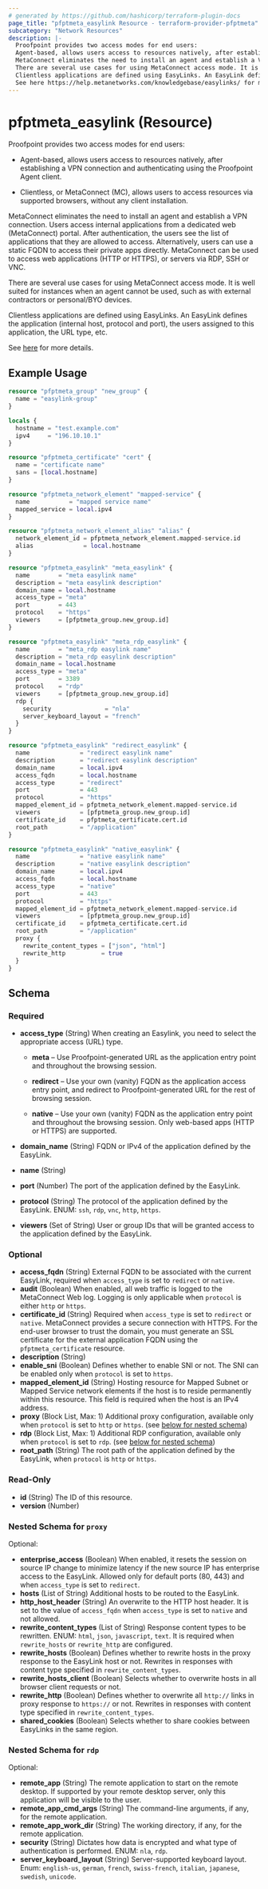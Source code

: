 ```yaml
---
# generated by https://github.com/hashicorp/terraform-plugin-docs
page_title: "pfptmeta_easylink Resource - terraform-provider-pfptmeta"
subcategory: "Network Resources"
description: |-
  Proofpoint provides two access modes for end users:
  Agent-based, allows users access to resources natively, after establishing a VPN connection and authenticating using the Proofpoint Agent client.Clientless, or MetaConnect (MC), allows users to access resources via supported browsers, without any client installation.
  MetaConnect eliminates the need to install an agent and establish a VPN connection. Users access internal applications from a dedicated web (MetaConnect) portal. After authentication, the users see the list of applications that they are allowed to access. Alternatively, users can use a static FQDN to access their private apps directly. MetaConnect can be used to access web applications (HTTP or HTTPS), or servers via RDP, SSH or VNC.
  There are several use cases for using MetaConnect access mode. It is well suited for instances when an agent cannot be used, such as with external contractors or personal/BYO devices.
  Clientless applications are defined using EasyLinks. An EasyLink defines the application (internal host, protocol and port), the users assigned to this application, the URL type, etc.
  See here https://help.metanetworks.com/knowledgebase/easylinks/ for more details.
---
```


# pfptmeta_easylink (Resource)

Proofpoint provides two access modes for end users:

- Agent-based, allows users access to resources natively, after establishing a VPN connection and authenticating using the Proofpoint Agent client.

- Clientless, or MetaConnect (MC), allows users to access resources via supported browsers, without any client installation.

MetaConnect eliminates the need to install an agent and establish a VPN connection. Users access internal applications from a dedicated web (MetaConnect) portal. After authentication, the users see the list of applications that they are allowed to access. Alternatively, users can use a static FQDN to access their private apps directly. MetaConnect can be used to access web applications (HTTP or HTTPS), or servers via RDP, SSH or VNC.

There are several use cases for using MetaConnect access mode. It is well suited for instances when an agent cannot be used, such as with external contractors or personal/BYO devices.

Clientless applications are defined using EasyLinks. An EasyLink defines the application (internal host, protocol and port), the users assigned to this application, the URL type, etc.

See [here](https://help.metanetworks.com/knowledgebase/easylinks/) for more details.

## Example Usage

```terraform
resource "pfptmeta_group" "new_group" {
  name = "easylink-group"
}

locals {
  hostname = "test.example.com"
  ipv4     = "196.10.10.1"
}

resource "pfptmeta_certificate" "cert" {
  name = "certificate name"
  sans = [local.hostname]
}

resource "pfptmeta_network_element" "mapped-service" {
  name           = "mapped service name"
  mapped_service = local.ipv4
}

resource "pfptmeta_network_element_alias" "alias" {
  network_element_id = pfptmeta_network_element.mapped-service.id
  alias              = local.hostname
}

resource "pfptmeta_easylink" "meta_easylink" {
  name        = "meta easylink name"
  description = "meta easylink description"
  domain_name = local.hostname
  access_type = "meta"
  port        = 443
  protocol    = "https"
  viewers     = [pfptmeta_group.new_group.id]
}

resource "pfptmeta_easylink" "meta_rdp_easylink" {
  name        = "meta_rdp easylink name"
  description = "meta_rdp easylink description"
  domain_name = local.hostname
  access_type = "meta"
  port        = 3389
  protocol    = "rdp"
  viewers     = [pfptmeta_group.new_group.id]
  rdp {
    security               = "nla"
    server_keyboard_layout = "french"
  }
}

resource "pfptmeta_easylink" "redirect_easylink" {
  name              = "redirect easylink name"
  description       = "redirect easylink description"
  domain_name       = local.ipv4
  access_fqdn       = local.hostname
  access_type       = "redirect"
  port              = 443
  protocol          = "https"
  mapped_element_id = pfptmeta_network_element.mapped-service.id
  viewers           = [pfptmeta_group.new_group.id]
  certificate_id    = pfptmeta_certificate.cert.id
  root_path         = "/application"
}

resource "pfptmeta_easylink" "native_easylink" {
  name              = "native easylink name"
  description       = "native easylink description"
  domain_name       = local.ipv4
  access_fqdn       = local.hostname
  access_type       = "native"
  port              = 443
  protocol          = "https"
  mapped_element_id = pfptmeta_network_element.mapped-service.id
  viewers           = [pfptmeta_group.new_group.id]
  certificate_id    = pfptmeta_certificate.cert.id
  root_path         = "/application"
  proxy {
    rewrite_content_types = ["json", "html"]
    rewrite_http          = true
  }
}
```

<!-- schema generated by tfplugindocs -->
## Schema

### Required

- **access_type** (String) When creating an Easylink, you need to select the appropriate access (URL) type.

	- **meta** – Use Proofpoint-generated URL as the application entry point and throughout the browsing session.

	- **redirect** – Use your own (vanity) FQDN as the application access entry point, and redirect to Proofpoint-generated URL for the rest of browsing session.

	- **native** – Use your own (vanity) FQDN as the application entry point and throughout the browsing session. Only web-based apps (HTTP or HTTPS) are supported.
- **domain_name** (String) FQDN or IPv4 of the application defined by the EasyLink.
- **name** (String)
- **port** (Number) The port of the application defined by the EasyLink.
- **protocol** (String) The protocol of the application defined by the EasyLink. ENUM: `ssh`, `rdp`, `vnc`, `http`, `https`.
- **viewers** (Set of String) User or group IDs that will be granted access to the application defined by the EasyLink.

### Optional

- **access_fqdn** (String) External FQDN to be associated with the current EasyLink, required when `access_type` is set to `redirect` or `native`.
- **audit** (Boolean) When enabled, all web traffic is logged to the MetaConnect Web log. Logging is only applicable when `protocol` is either `http` or `https`.
- **certificate_id** (String) Required when `access_type` is set to `redirect` or `native`. MetaConnect provides a secure connection with HTTPS. For the end-user browser to trust the domain, you must generate an SSL certificate for the external application FQDN using the `pfptmeta_certificate` resource.
- **description** (String)
- **enable_sni** (Boolean) Defines whether to enable SNI or not. The SNI can be enabled only when `protocol` is set to `https`.
- **mapped_element_id** (String) Hosting resource for Mapped Subnet or Mapped Service network elements if the host is to reside permanently within this resource. This field is required when the host is an IPv4 address.
- **proxy** (Block List, Max: 1) Additional proxy configuration, available only when `protocol` is set to `http` or `https`. (see [below for nested schema](#nestedblock--proxy))
- **rdp** (Block List, Max: 1) Additional RDP configuration, available only when `protocol` is set to `rdp`. (see [below for nested schema](#nestedblock--rdp))
- **root_path** (String) The root path of the application defined by the EasyLink, when `protocol` is `http` or `https`.

### Read-Only

- **id** (String) The ID of this resource.
- **version** (Number)

<a id="nestedblock--proxy"></a>
### Nested Schema for `proxy`

Optional:

- **enterprise_access** (Boolean) When enabled, it resets the session on source IP change to minimize latency if the new source IP has enterprise access to the EasyLink. Allowed only for default ports (80, 443) and when `access_type` is set to `redirect`.
- **hosts** (List of String) Additional hosts to be routed to the EasyLink.
- **http_host_header** (String) An overwrite to the HTTP host header. It is set to the value of `access_fqdn` when `access_type` is set to `native` and not allowed.
- **rewrite_content_types** (List of String) Response content types to be rewritten. ENUM: `html`, `json`, `javascript`, `text`. It is required when `rewrite_hosts` or `rewrite_http` are configured.
- **rewrite_hosts** (Boolean) Defines whether to rewrite hosts in the proxy response to the EasyLink host or not. Rewrites in responses with content type specified in `rewrite_content_types`.
- **rewrite_hosts_client** (Boolean) Selects whether to overwrite hosts in all browser client requests or not.
- **rewrite_http** (Boolean) Defines whether to overwrite all `http://` links in proxy response to `https://` or not. Rewrites in responses with content type specified in `rewrite_content_types`.
- **shared_cookies** (Boolean) Selects whether to share cookies between EasyLinks in the same region.


<a id="nestedblock--rdp"></a>
### Nested Schema for `rdp`

Optional:

- **remote_app** (String) The remote application to start on the remote desktop. If supported by your remote desktop server, only this application will be visible to the user.
- **remote_app_cmd_args** (String) The command-line arguments, if any, for the remote application.
- **remote_app_work_dir** (String) The working directory, if any, for the remote application.
- **security** (String) Dictates how data is encrypted and what type of authentication is performed. ENUM: `nla`, `rdp`.
- **server_keyboard_layout** (String) Server-supported keyboard layout. Enum: `english-us`, `german`, `french`, `swiss-french`, `italian`, `japanese`, `swedish`, `unicode`.
